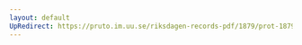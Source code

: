 ```yaml
---
layout: default
UpRedirect: https://pruto.im.uu.se/riksdagen-records-pdf/1879/prot-1879--ak--001.pdf
---
```

